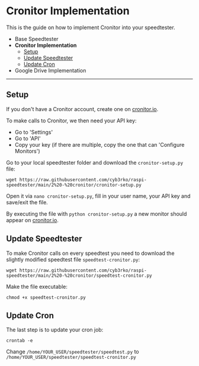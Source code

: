 # Cronitor Implementation

This is the guide on how to implement Cronitor into your speedtester.

- Base Speedtester
- **Cronitor Implementation**
    - [Setup](#setup)
    - [Update Speedtester](#update-speedtester)
    - [Update Cron](#update-cron)
- Google Drive Implementation

---

## Setup

If you don't have a Cronitor account, create one on [cronitor.io](https://cronitor.io).

To make calls to Cronitor, we then need your API key:
- Go to 'Settings'
- Go to 'API'
- Copy your key (if there are multiple, copy the one that can 'Configure Monitors')

Go to your local speedtester folder and download the `cronitor-setup.py` file:

`wget https://raw.githubusercontent.com/cyb3rko/raspi-speedtester/main/2%20-%20cronitor/cronitor-setup.py`

Open it via `nano cronitor-setup.py`, fill in your user name, your API key and save/exit the file.

By executing the file with `python cronitor-setup.py` a new monitor should appear on [cronitor.io](https://cronitor.io).

## Update Speedtester

To make Cronitor calls on every speedtest you need to download the slightly modified speedtest file `speedtest-cronitor.py`:

`wget https://raw.githubusercontent.com/cyb3rko/raspi-speedtester/main/2%20-%20cronitor/speedtest-cronitor.py`

Make the file executable:

`chmod +x speedtest-cronitor.py`

## Update Cron

The last step is to update your cron job:

`crontab -e`

Change `/home/YOUR_USER/speedtester/speedtest.py` to `/home/YOUR_USER/speedtester/speedtest-cronitor.py`